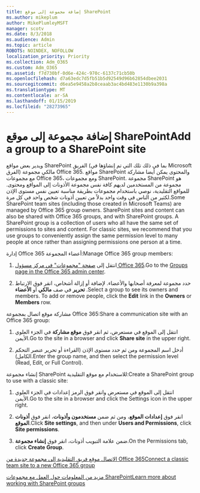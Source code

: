 ```yaml
---
title: إضافة مجموعة إلى موقع SharePoint
ms.author: mikeplum
author: MikePlumleyMSFT
manager: scotv
ms.date: 8/3/2018
ms.audience: Admin
ms.topic: article
ROBOTS: NOINDEX, NOFOLLOW
localization_priority: Priority
ms.collection: Adm_O365
ms.custom: Adm_O365
ms.assetid: f7d730bf-0d6e-424c-970c-6137c71cb50b
ms.openlocfilehash: d7a63edc7d5fb51b5d92549d96b62854dbee2031
ms.sourcegitcommit: d6ea5e9458a2b8ceaab3ac4bd483e1130b9a398a
ms.translationtype: MT
ms.contentlocale: ar-SA
ms.lasthandoff: 01/15/2019
ms.locfileid: "28273965"
---
```

# <a name="add-a-group-to-a-sharepoint-site"></a><span data-ttu-id="dd767-102">إضافة مجموعة إلى موقع SharePoint</span><span class="sxs-lookup"><span data-stu-id="dd767-102">Add a group to a SharePoint site</span></span>

<span data-ttu-id="dd767-p101">ويدير بعض مواقع SharePoint الفريق (بما في ذلك تلك التي تم إنشاؤها في Microsoft الفرق) مالكي مجموعة Office 365. مواقع SharePoint والمحتوى يمكن أيضا مشاركة مع مجموعات Office 365، ومع مجموعات SharePoint. مجموعة SharePoint هو مجموعة من المستخدمين لديهم كافة نفس مجموعة الأذونات إلى المواقع ومحتوى. للمواقع التقليدية، نوصي باستخدام مجموعات بطريقة مناسبة تعيين نفس مستوى الإذن لكثير من الناس في وقت واحد بدلاً من تعيين أذونات شخص واحد في كل مرة.</span><span class="sxs-lookup"><span data-stu-id="dd767-p101">Some SharePoint team sites (including those created in Microsoft Teams) are managed by Office 365 group owners. SharePoint sites and content can also be shared with Office 365 groups, and with SharePoint groups. A SharePoint group is a collection of users who all have the same set of permissions to sites and content. For classic sites, we recommend that you use groups to conveniently assign the same permission level to many people at once rather than assigning permissions one person at a time.</span></span>
  
<span data-ttu-id="dd767-107">إدارة Office 365 أعضاء المجموعة:</span><span class="sxs-lookup"><span data-stu-id="dd767-107">Manage Office 365 group members:</span></span>
  
1. <span data-ttu-id="dd767-108">انتقل إلى [صفحة "مجموعات" في مركز مسؤول Office 365](https://portal.office.com/adminportal/home#/groups).</span><span class="sxs-lookup"><span data-stu-id="dd767-108">Go to the [Groups page in the Office 365 admin center](https://portal.office.com/adminportal/home#/groups).</span></span>
    
2. <span data-ttu-id="dd767-p102">حدد مجموعة لمعرفة أصحابها والأعضاء. لإضافة أو إزالة أشخاص، انقر فوق الارتباط **تحرير** في صف **مالكي** أو **الأعضاء** .</span><span class="sxs-lookup"><span data-stu-id="dd767-p102">Select a group to see its owners and members. To add or remove people, click the **Edit** link in the **Owners** or **Members** row.</span></span> 
    
<span data-ttu-id="dd767-111">مشاركة موقع اتصال بمجموعة Office 365:</span><span class="sxs-lookup"><span data-stu-id="dd767-111">Share a communication site with an Office 365 group:</span></span>
  
1. <span data-ttu-id="dd767-112">انتقل إلى الموقع في مستعرض، ثم انقر فوق **موقع مشاركة** في الجزء العلوي الأيمن.</span><span class="sxs-lookup"><span data-stu-id="dd767-112">Go to the site in a browser and click **Share site** in the upper right.</span></span> 
    
2. <span data-ttu-id="dd767-113">أدخل اسم المجموعة ومن ثم حدد مستوى الإذن (القراءة أو تحرير عنصر التحكم الكامل).</span><span class="sxs-lookup"><span data-stu-id="dd767-113">Enter the group name, and then select the permission level (Read, Edit, or Full Control).</span></span>
    
<span data-ttu-id="dd767-114">إنشاء مجموعة SharePoint للاستخدام مع موقع التقليدية:</span><span class="sxs-lookup"><span data-stu-id="dd767-114">Create a SharePoint group to use with a classic site:</span></span>
  
1. <span data-ttu-id="dd767-115">انتقل إلى الموقع في مستعرض وانقر فوق الرمز إعدادات في الجزء العلوي الأيمن.</span><span class="sxs-lookup"><span data-stu-id="dd767-115">Go to the site in a browser and click the Settings icon in the upper right.</span></span>
    
2. <span data-ttu-id="dd767-116">انقر فوق **إعدادات الموقع**، ومن ثم ضمن **مستخدمون وأذونات**، انقر فوق **أذونات الموقع**.</span><span class="sxs-lookup"><span data-stu-id="dd767-116">Click **Site settings**, and then under **Users and Permissions**, click **Site permissions**.</span></span>
    
3. <span data-ttu-id="dd767-117">ضمن علامة التبويب أذونات، انقر فوق **إنشاء مجموعة**.</span><span class="sxs-lookup"><span data-stu-id="dd767-117">On the Permissions tab, click **Create Group**.</span></span>
    
[<span data-ttu-id="dd767-118">الاتصال موقع فريق التقليدية إلى مجموعة جديدة من Office 365</span><span class="sxs-lookup"><span data-stu-id="dd767-118">Connect a classic team site to a new Office 365 group</span></span>](https://go.microsoft.com/fwlink/?linkid=2008654)
  
[<span data-ttu-id="dd767-119">مزيد من المعلومات حول العمل مع مجموعات SharePoint</span><span class="sxs-lookup"><span data-stu-id="dd767-119">Learn more about working with SharePoint groups</span></span>](https://go.microsoft.com/fwlink/?linkid=874658)
  

